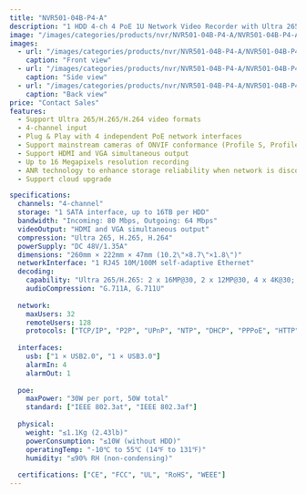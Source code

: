 ```yaml
---
title: "NVR501-04B-P4-A"
description: "1 HDD 4-ch 4 PoE 1U Network Video Recorder with Ultra 265/H.265/H.264 support, 4 independent PoE interfaces, and up to 16MP resolution recording"
image: "/images/categories/products/nvr/NVR501-04B-P4-A/NVR501-04B-P4-A  (1).png"
images:
  - url: "/images/categories/products/nvr/NVR501-04B-P4-A/NVR501-04B-P4-A  (1).png"
    caption: "Front view"
  - url: "/images/categories/products/nvr/NVR501-04B-P4-A/NVR501-04B-P4-A  (3).png"
    caption: "Side view"
  - url: "/images/categories/products/nvr/NVR501-04B-P4-A/NVR501-04B-P4-A  (2).png"
    caption: "Back view"
price: "Contact Sales"
features:
  - Support Ultra 265/H.265/H.264 video formats
  - 4-channel input
  - Plug & Play with 4 independent PoE network interfaces
  - Support mainstream cameras of ONVIF conformance (Profile S, Profile G, Profile T) and RTSP protocols
  - Support HDMI and VGA simultaneous output
  - Up to 16 Megapixels resolution recording
  - ANR technology to enhance storage reliability when network is disconnected
  - Support cloud upgrade

specifications:
  channels: "4-channel"
  storage: "1 SATA interface, up to 16TB per HDD"
  bandwidth: "Incoming: 80 Mbps, Outgoing: 64 Mbps"
  videoOutput: "HDMI and VGA simultaneous output"
  compression: "Ultra 265, H.265, H.264"
  powerSupply: "DC 48V/1.35A"
  dimensions: "260mm × 222mm × 47mm (10.2\"×8.7\"×1.8\")"
  networkInterface: "1 RJ45 10M/100M self-adaptive Ethernet"
  decoding:
    capability: "Ultra 265/H.265: 2 x 16MP@30, 2 x 12MP@30, 4 x 4K@30; H.264: 2 x 16MP(4800×2688)@30, 2 x 12MP@30, 2 x 4K@30, 4 x 5MP@30"
    audioCompression: "G.711A, G.711U"
  
  network:
    maxUsers: 32
    remoteUsers: 128
    protocols: ["TCP/IP", "P2P", "UPnP", "NTP", "DHCP", "PPPoE", "HTTP", "HTTPS", "DNS", "DDNS", "SNMP", "SMTP", "RTSP", "IPv6"]
  
  interfaces:
    usb: ["1 × USB2.0", "1 × USB3.0"]
    alarmIn: 4
    alarmOut: 1
  
  poe:
    maxPower: "30W per port, 50W total"
    standard: ["IEEE 802.3at", "IEEE 802.3af"]
  
  physical:
    weight: "≤1.1Kg (2.43lb)"
    powerConsumption: "≤10W (without HDD)"
    operatingTemp: "-10℃ to 55℃ (14℉ to 131℉)"
    humidity: "≤90% RH (non-condensing)"
  
  certifications: ["CE", "FCC", "UL", "RoHS", "WEEE"]
---
```

